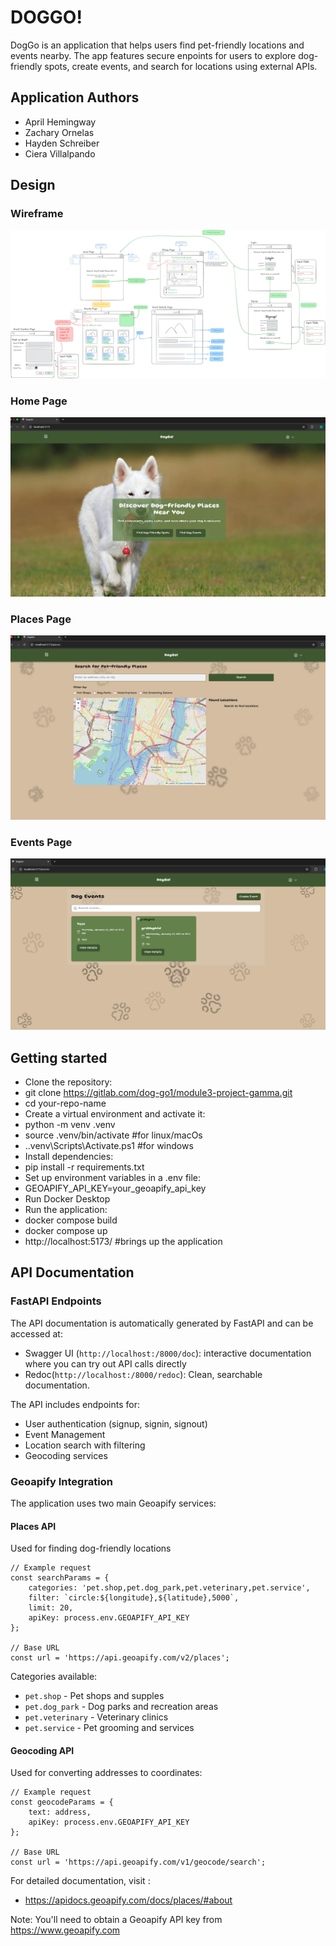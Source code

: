 # DOGGO!
DogGo is an application that helps users find pet-friendly locations and events nearby. The app features secure enpoints for users to explore dog-friendly spots, create events, and search for locations using external APIs.

## Application Authors
- April Hemingway
- Zachary Ornelas
- Hayden Schreiber
- Ciera Villalpando

## Design
### Wireframe
![Wireframe](ghi/public/DOGGO.png)

### Home Page
![Home Page](ghi/public/HomePage.png)

### Places Page
![Places Page](ghi/public/PlacesPage.png)

### Events Page
![Events Page](ghi/public/EventsPage.png)

## Getting started

- Clone the repository:
- git clone https://gitlab.com/dog-go1/module3-project-gamma.git
- cd your-repo-name
- Create a virtual environment and activate it:
- python -m venv .venv
- source .venv/bin/activate #for linux/macOs
- .\.venv\Scripts\Activate.ps1 #for windows
- Install dependencies:
- pip install -r requirements.txt
- Set up environment variables in a .env file:
- GEOAPIFY_API_KEY=your_geoapify_api_key
- Run Docker Desktop
- Run the application:
- docker compose build
- docker compose up
- http://localhost:5173/ #brings up the application


## API Documentation
### FastAPI Endpoints
The API documentation is automatically generated by FastAPI and can be accessed at:
- Swagger UI (```http://localhost:/8000/doc```): interactive documentation where you can try out API calls directly
- Redoc(```http://localhost:/8000/redoc```):
Clean, searchable documentation.

The API includes endpoints for:
- User authentication (signup, signin, signout)
- Event Management
- Location search with filtering
- Geocoding services

### Geoapify Integration
The application uses two main Geoapify services:

#### Places API
Used for finding dog-friendly locations
```
// Example request
const searchParams = {
    categories: 'pet.shop,pet.dog_park,pet.veterinary,pet.service',
    filter: `circle:${longitude},${latitude},5000`,
    limit: 20,
    apiKey: process.env.GEOAPIFY_API_KEY
};

// Base URL
const url = 'https://api.geoapify.com/v2/places';
```

Categories available:
- ```pet.shop``` - Pet shops and supples
- ```pet.dog_park``` - Dog parks and recreation areas
- ```pet.veterinary``` - Veterinary clinics
- ```pet.service``` - Pet grooming and services

#### Geocoding API
Used for converting addresses to coordinates:
```
// Example request
const geocodeParams = {
    text: address,
    apiKey: process.env.GEOAPIFY_API_KEY
};

// Base URL
const url = 'https://api.geoapify.com/v1/geocode/search';

```
For detailed documentation, visit :
- https://apidocs.geoapify.com/docs/places/#about

Note: You'll need to obtain a Geoapify API key from https://www.geoapify.com

